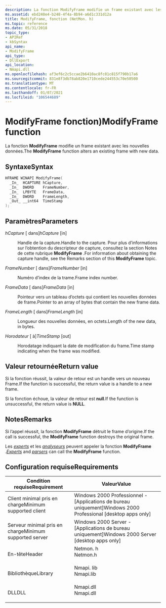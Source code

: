 ```yaml
---
description: La fonction ModifyFrame modifie un frame existant avec les nouvelles données.
ms.assetid: ebd248e4-b248-4f4a-8b94-a6d1c331d12a
title: ModifyFrame, fonction (NetMon. h)
ms.topic: reference
ms.date: 05/31/2018
topic_type:
- APIRef
- kbSyntax
api_name:
- ModifyFrame
api_type:
- DllExport
api_location:
- Nmapi.dll
ms.openlocfilehash: af3ef6c2c5ccae2b6410ac8fc81c815f790b17a6
ms.sourcegitcommit: 831e8f3db78ab820e1710cede244553c70e50500
ms.translationtype: MT
ms.contentlocale: fr-FR
ms.lasthandoff: 01/07/2021
ms.locfileid: "106544689"
---
```

# <a name="modifyframe-function"></a><span data-ttu-id="7572c-103">ModifyFrame fonction)</span><span class="sxs-lookup"><span data-stu-id="7572c-103">ModifyFrame function</span></span>

<span data-ttu-id="7572c-104">La fonction **ModifyFrame** modifie un frame existant avec les nouvelles données.</span><span class="sxs-lookup"><span data-stu-id="7572c-104">The **ModifyFrame** function alters an existing frame with new data.</span></span>

## <a name="syntax"></a><span data-ttu-id="7572c-105">Syntaxe</span><span class="sxs-lookup"><span data-stu-id="7572c-105">Syntax</span></span>


```C++
HFRAME WINAPI ModifyFrame(
  _In_  HCAPTURE hCapture,
  _In_  DWORD    FrameNumber,
  _In_  LPBYTE   FrameData,
  _In_  DWORD    FrameLength,
  _Out_ __int64  TimeStamp
);
```



## <a name="parameters"></a><span data-ttu-id="7572c-106">Paramètres</span><span class="sxs-lookup"><span data-stu-id="7572c-106">Parameters</span></span>

<dl> <dt>

<span data-ttu-id="7572c-107">*hCapture* \[ dans\]</span><span class="sxs-lookup"><span data-stu-id="7572c-107">*hCapture* \[in\]</span></span>
</dt> <dd>

<span data-ttu-id="7572c-108">Handle de la capture.</span><span class="sxs-lookup"><span data-stu-id="7572c-108">Handle to the capture.</span></span> <span data-ttu-id="7572c-109">Pour plus d’informations sur l’obtention du descripteur de capture, consultez la section Notes de cette rubrique **ModifyFrame** .</span><span class="sxs-lookup"><span data-stu-id="7572c-109">For information about obtaining the capture handle, see the Remarks section of this **ModifyFrame** topic.</span></span>

</dd> <dt>

<span data-ttu-id="7572c-110">*FrameNumber* \[ dans\]</span><span class="sxs-lookup"><span data-stu-id="7572c-110">*FrameNumber* \[in\]</span></span>
</dt> <dd>

<span data-ttu-id="7572c-111">Numéro d’index de la trame.</span><span class="sxs-lookup"><span data-stu-id="7572c-111">Frame index number.</span></span>

</dd> <dt>

<span data-ttu-id="7572c-112">*FrameData* \[ dans\]</span><span class="sxs-lookup"><span data-stu-id="7572c-112">*FrameData* \[in\]</span></span>
</dt> <dd>

<span data-ttu-id="7572c-113">Pointeur vers un tableau d’octets qui contient les nouvelles données de frame.</span><span class="sxs-lookup"><span data-stu-id="7572c-113">Pointer to an array of bytes that contain the new frame data.</span></span>

</dd> <dt>

<span data-ttu-id="7572c-114">*FrameLength* \[ dans\]</span><span class="sxs-lookup"><span data-stu-id="7572c-114">*FrameLength* \[in\]</span></span>
</dt> <dd>

<span data-ttu-id="7572c-115">Longueur des nouvelles données, en octets.</span><span class="sxs-lookup"><span data-stu-id="7572c-115">Length of the new data, in bytes.</span></span>

</dd> <dt>

<span data-ttu-id="7572c-116">*Horodateur* \[ à\]</span><span class="sxs-lookup"><span data-stu-id="7572c-116">*TimeStamp* \[out\]</span></span>
</dt> <dd>

<span data-ttu-id="7572c-117">Horodatage indiquant la date de modification du frame.</span><span class="sxs-lookup"><span data-stu-id="7572c-117">Time stamp indicating when the frame was modified.</span></span>

</dd> </dl>

## <a name="return-value"></a><span data-ttu-id="7572c-118">Valeur retournée</span><span class="sxs-lookup"><span data-stu-id="7572c-118">Return value</span></span>

<span data-ttu-id="7572c-119">Si la fonction réussit, la valeur de retour est un handle vers un nouveau Frame.</span><span class="sxs-lookup"><span data-stu-id="7572c-119">If the function is successful, the return value is a handle to a new frame.</span></span>

<span data-ttu-id="7572c-120">Si la fonction échoue, la valeur de retour est **null**.</span><span class="sxs-lookup"><span data-stu-id="7572c-120">If the function is unsuccessful, the return value is **NULL**.</span></span>

## <a name="remarks"></a><span data-ttu-id="7572c-121">Notes</span><span class="sxs-lookup"><span data-stu-id="7572c-121">Remarks</span></span>

<span data-ttu-id="7572c-122">Si l’appel réussit, la fonction **ModifyFrame** détruit le frame d’origine.</span><span class="sxs-lookup"><span data-stu-id="7572c-122">If the call is successful, the **ModifyFrame** function destroys the original frame.</span></span>

<span data-ttu-id="7572c-123">Les [*experts*](e.md) et les [*analyseurs*](p.md) peuvent appeler la fonction **ModifyFrame** .</span><span class="sxs-lookup"><span data-stu-id="7572c-123">[*Experts*](e.md) and [*parsers*](p.md) can call the **ModifyFrame** function.</span></span>

## <a name="requirements"></a><span data-ttu-id="7572c-124">Configuration requise</span><span class="sxs-lookup"><span data-stu-id="7572c-124">Requirements</span></span>



| <span data-ttu-id="7572c-125">Condition requise</span><span class="sxs-lookup"><span data-stu-id="7572c-125">Requirement</span></span> | <span data-ttu-id="7572c-126">Valeur</span><span class="sxs-lookup"><span data-stu-id="7572c-126">Value</span></span> |
|-------------------------------------|--------------------------------------------------------------------------------------|
| <span data-ttu-id="7572c-127">Client minimal pris en charge</span><span class="sxs-lookup"><span data-stu-id="7572c-127">Minimum supported client</span></span><br/> | <span data-ttu-id="7572c-128">Windows 2000 Professionnel - \[Applications de bureau uniquement\]</span><span class="sxs-lookup"><span data-stu-id="7572c-128">Windows 2000 Professional \[desktop apps only\]</span></span><br/>                           |
| <span data-ttu-id="7572c-129">Serveur minimal pris en charge</span><span class="sxs-lookup"><span data-stu-id="7572c-129">Minimum supported server</span></span><br/> | <span data-ttu-id="7572c-130">Windows 2000 Server - \[Applications de bureau uniquement\]</span><span class="sxs-lookup"><span data-stu-id="7572c-130">Windows 2000 Server \[desktop apps only\]</span></span><br/>                                 |
| <span data-ttu-id="7572c-131">En-tête</span><span class="sxs-lookup"><span data-stu-id="7572c-131">Header</span></span><br/>                   | <dl> <span data-ttu-id="7572c-132"><dt>Netmon. h</dt></span><span class="sxs-lookup"><span data-stu-id="7572c-132"><dt>Netmon.h</dt></span></span> </dl>  |
| <span data-ttu-id="7572c-133">Bibliothèque</span><span class="sxs-lookup"><span data-stu-id="7572c-133">Library</span></span><br/>                  | <dl> <span data-ttu-id="7572c-134"><dt>Nmapi. lib</dt></span><span class="sxs-lookup"><span data-stu-id="7572c-134"><dt>Nmapi.lib</dt></span></span> </dl> |
| <span data-ttu-id="7572c-135">DLL</span><span class="sxs-lookup"><span data-stu-id="7572c-135">DLL</span></span><br/>                      | <dl> <span data-ttu-id="7572c-136"><dt>Nmapi.dll</dt></span><span class="sxs-lookup"><span data-stu-id="7572c-136"><dt>Nmapi.dll</dt></span></span> </dl> |



 

 




